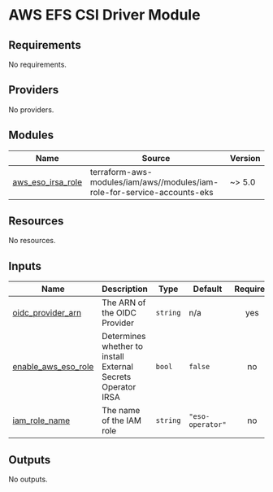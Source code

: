 # AWS EFS CSI Driver Module

<!-- BEGIN_TF_DOCS -->
## Requirements

No requirements.

## Providers

No providers.

## Modules

| Name | Source | Version |
|------|--------|---------|
| <a name="module_aws_eso_irsa_role"></a> [aws\_eso\_irsa\_role](#module\_aws\_eso\_irsa\_role) | terraform-aws-modules/iam/aws//modules/iam-role-for-service-accounts-eks | ~> 5.0 |

## Resources

No resources.

## Inputs

| Name | Description | Type | Default | Required |
|------|-------------|------|---------|:--------:|
| <a name="input_oidc_provider_arn"></a> [oidc\_provider\_arn](#input\_oidc\_provider\_arn) | The ARN of the OIDC Provider | `string` | n/a | yes |
| <a name="input_enable_aws_eso_role"></a> [enable\_aws\_eso\_role](#input\_enable\_aws\_eso\_role) | Determines whether to install External Secrets Operator IRSA | `bool` | `false` | no |
| <a name="input_iam_role_name"></a> [iam\_role\_name](#input\_iam\_role\_name) | The name of the IAM role | `string` | `"eso-operator"` | no |

## Outputs

No outputs.
<!-- END_TF_DOCS -->
